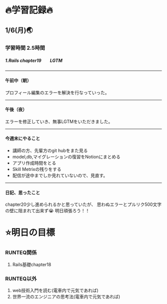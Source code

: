 # 🔥学習記録🔥
## 1/6(月)🌏
### 学習時間 2.5時間
##### 1.Rails chapter19　　LGTM

***
#### 午前中（朝）
プロフィール編集のエラーを解決を行なっていった。

***
#### 午後（夜）
エラーを修正していき、無事LGTMをいただきました。

***
#### 今週末にやること
- 講師の方、先輩方のgit hubをまた見る
- model,db,マイグレーションの復習をNotionにまとめる
- アプリ作成時間をとる
- Skill Metrixの残りをする
- 配信が途中までしか見れていないので、見直す。

***
#### 日記、思ったこと
chapter20少し進められるかと思っていたが、
思わぬエラーとプルリク500文字の壁に阻まれて出来ず😭
明日頑張ろう！！

# ⭐️明日の目標
### RUNTEQ関係
1. Rails基礎chapter18 

### RUNTEQ以外
1. web技術入門を読む(電車内で元気であれば)
2. 世界一流のエンジニアの思考法(電車内で元気であれば)

